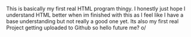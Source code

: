 This is basically my first real HTML program thingy.
I honestly just hope I understand HTML better when im finished with this as I feel like I have a base understanding but not really a good one yet. Its also my first real Project getting uploaded to Github so hello future me? o/